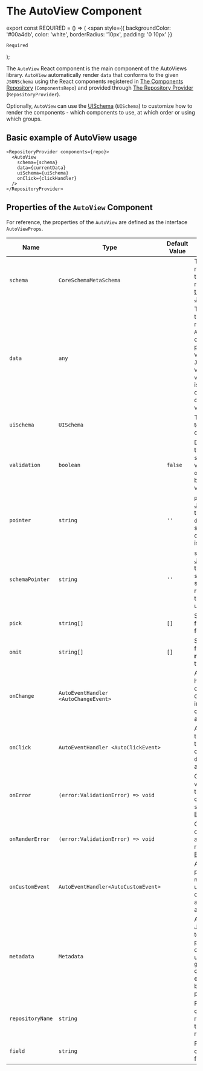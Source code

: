 # The AutoView Component

export const REQUIRED = () => (
  <span
    style={{
      backgroundColor: '#00a4db',
      color: 'white',
      borderRadius: '10px',
      padding: '0 10px'
    }}
  >
    Required
  </span>
);

The `AutoView` React component is the main component of the AutoViews library.
`AutoView` automatically render `data` that conforms to the given `JSONSchema` using the React components
registered in [The Components Repository](/docs/entities/components-repo) (`ComponentsRepo`)
and provided through [The Repository Provider](/docs/entities/repository-provider) (`RepositoryProvider`).

Optionally, `AutoView` can use the [UISchema](/docs/entities/ui-schema) (`UISchema`) to customize how to render the components - which components to use,
at which order or using which groups.

## Basic example of AutoView usage

```tsx
<RepositoryProvider components={repo}>
  <AutoView
    schema={schema}
    data={currentData}
    uiSchema={uiSchema}
    onClick={clickHandler}
  />
</RepositoryProvider>
```

## Properties of the `AutoView` Component

For reference, the properties of the `AutoView` are defined as the interface `AutoViewProps`.

| Name             | Type                                 | Default Value | Description                                                                                                                                                                                                                                                      |
| ---------------- | ------------------------------------ | ------------- | ---------------------------------------------------------------------------------------------------------------------------------------------------------------------------------------------------------------------------------------------------------------- |
| `schema`         | `CoreSchemaMetaSchema`               |               | <REQUIRED/> The `JSONSchema` representing the data that should be rendered. See also [the Data JSONSchema](/docs/entities/the-json-schema).                                                                                                                      |
| `data`           | `any`                                |               | The `data` property is the input to be rendered by `AutoViews`. `data` is optional, and if present should be valid against `JSONSchema`. If not valid and if the `validation` property is `true`, the `onError` callback will be called with a validation error. |
| `uiSchema`       | `UISchema`                           |               | The [UISchema](/docs/entities/ui-schema) used to modify how the data is rendered.                                                                                                                                                                                |
| `validation`     | `boolean`                            | `false`       | Defined if to validate the `data` against the `schema`. If the validation fails, the `onError` callback will be called with a validation error.                                                                                                                  |
| `pointer`        | `string`                             | `''`          | `pointer` is a [JSONPointer](https://tools.ietf.org/html/rfc6901) `string` that defines what `data` part `AutoView` should render. By default the `data` root is rendered.                                                                                       |
| `schemaPointer`  | `string`                             | `''`          | `schemaPointer` is a [JSONPointer](https://tools.ietf.org/html/rfc6901) `string` that defines what `schema` part `AutoView` should use for data rendering. By default the 'schema' root is used for rendering.                                                   |
| `pick`           | `string[]`                           | `[]`          | Specifies an array of field names **to render** for `object` types.                                                                                                                                                                                              |
| `omit`           | `string[]`                           | `[]`          | Specifies an array of field names **to not render** for `object` types.                                                                                                                                                                                          |
| `onChange`       | `AutoEventHandler <AutoChangeEvent>` |               | A data change event handler that components in the `ComponentsRepo` can invoke with `JSONPatch` over the `data`. See also [Events](/docs/entities/events).                                                                                                       |
| `onClick`        | `AutoEventHandler <AutoClickEvent>`  |               | A click event handler that components in the `ComponentsRepo` can invoke with any `data` payload. See also [Events](/docs/entities/events).                                                                                                                      |
| `onError`        | `(error:ValidationError) => void`    |               | Called when `validation` is set and the `data` does not conform to the `schema`. See also [Events](/docs/entities/events).                                                                                                                                       |
| `onRenderError`  | `(error:ValidationError) => void`    |               | Called if any child component throws an error during rendering. See also [Events](/docs/entities/events).                                                                                                                                                        |
| `onCustomEvent`  | `AutoEventHandler<AutoCustomEvent> ` |               | A Custom event with payload of `data` and `name` for custom usage by components and applications. See also [Events](/docs/entities/events).                                                                                                                      |
| `metadata`       | `Metadata`                           |               | A Map of JSONShema pointer to `any` payload that is passed to components. The utility `getComponentMetadata` can be used to extract the metadata by the schema pointer.                                                                                          |
| `repositoryName` | `string`                             |               | Passed to the components - The repository name is the component is registered with.                                                                                                                                                                              |
| `field`          | `string`                             |               | Passed to the components - the field to be rendered.                                                                                                                                                                                                             |
